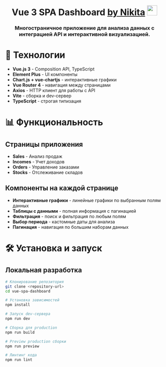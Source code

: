 <h1 align="center">Vue 3 SPA Dashboard <a href="https://github.com/Iskam31" target="_blank">by Nikita</a> 
<img src="https://github.com/blackcater/blackcater/raw/main/images/Hi.gif" height="32"/></h1>
<h3 align="center">Многостраничное приложение для анализа данных с интеграцией API и интерактивной визуализацией.</h3>

# 🚀 Технологии
- **Vue.js 3** - Composition API, TypeScript
- **Element Plus** - UI компоненты
- **Chart.js + vue-chartjs** - интерактивные графики
- **Vue Router 4** - навигация между страницами
- **Axios** - HTTP клиент для работы с API
- **Vite** - сборка и dev-сервер
- **TypeScript** - строгая типизация

# 📊 Функциональность

## Страницы приложения
- **Sales** - Анализ продаж
- **Incomes** - Учет доходов  
- **Orders** - Управление заказами
- **Stocks** - Отслеживание складов

## Компоненты на каждой странице
- **Интерактивные графики** - линейные графики по выбранным полям данных
- **Таблицы с данными** - полная информация с пагинацией
- **Фильтрация** - поиск и фильтрация по любым полям
- **Выбор периода** - кастомные даты для анализа
- **Пагинация** - навигация по большим наборам данных

# 🛠 Установка и запуск

## Локальная разработка
```bash
# Клонирование репозитория
git clone <repository-url>
cd vue-spa-dashboard

# Установка зависимостей
npm install

# Запуск dev-сервера
npm run dev

# Сборка для production
npm run build

# Preview production сборки
npm run preview

# Линтинг кода
npm run lint
